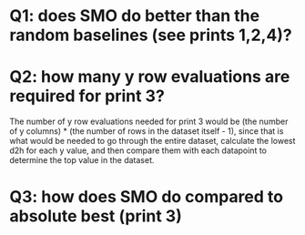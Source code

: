# Q1: does SMO do better than the random baselines (see prints 1,2,4)?

# Q2: how many y row evaluations are required for print 3?
The number of y row evaluations needed for print 3 would be (the number of y columns) * (the number of rows in the dataset itself - 1), since that is what would be needed to go through the entire dataset, calculate the lowest d2h for each y value, and then compare them with each datapoint to determine the top value in the dataset.

# Q3: how does SMO do compared to absolute best (print 3)